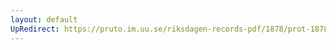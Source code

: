 ```yaml
---
layout: default
UpRedirect: https://pruto.im.uu.se/riksdagen-records-pdf/1878/prot-1878--ak--027/prot-1878--ak--027_020.pdf
---
```

